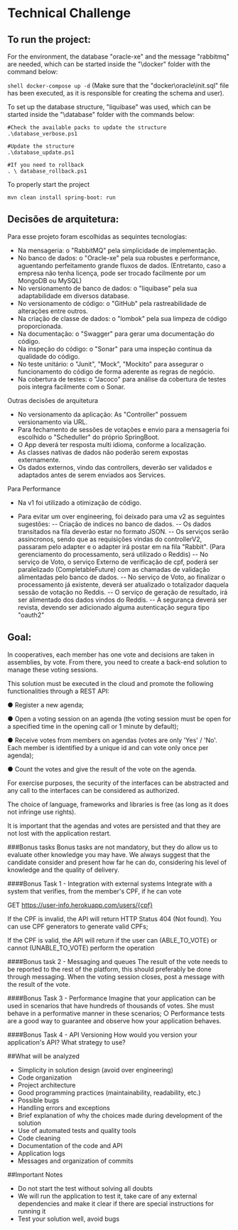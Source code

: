 # Technical Challenge

## To run the project:
For the environment, the database "oracle-xe" and the message "rabbitmq" are needed, which can be started inside the "\docker" folder with the command below:

`` shell
docker-compose up -d
``
(Make sure that the "docker\oracle\init.sql" file has been executed, as it is responsible for creating the schema and user).

To set up the database structure, "liquibase" was used, which can be started inside the "\database" folder with the commands below:

```shell
#Check the available packs to update the structure
.\database_verbose.ps1

#Update the structure
.\database_update.ps1

#If you need to rollback
. \ database_rollback.ps1
```

To properly start the project

```shell
mvn clean install spring-boot: run
```

## Decisões de arquitetura:

Para esse projeto foram escolhidas as sequintes tecnologias:
- Na mensageria: o "RabbitMQ" pela simplicidade de implementação.
- No banco de dados: o "Oracle-xe" pela sua robustes e performance, aguentando perfeitamento grande fluxos de dados. (Entretanto, caso a empresa não tenha licença, pode ser trocado facilmente por um MongoDB ou MySQL)
- No versionamento de banco de dados: o "liquibase" pela sua adaptabilidade em diversos database.
- No versionamento de código: o "GitHub" pela rastreabilidade de alterações entre outros.
- Na criação de classe de dados: o "lombok" pela sua limpeza de código proporcionada.
- Na documentação: o "Swagger" para gerar uma documentação do código.
- Na inspeção do código: o "Sonar" para uma inspeção contínua da qualidade do código.
- No teste unitário: o "Junit", "Mock", "Mockito" para assegurar o funcionamento do código de forma aderente as regras de negócio.
- Na cobertura de testes: o "Jacoco" para análise da cobertura de testes pois integra facilmente com o Sonar.

Outras decisões de arquitetura
- No versionamento da aplicação: As "Controller" possuem versionamento via URL.
- Para fechamento de sessões de votações e envio para a mensageria foi escolhido o "Scheduller" do próprio SpringBoot.
- O App deverá ter resposta multi idioma, conforme a localização.
- As classes nativas de dados não poderão serem expostas externamente.
- Os dados externos, vindo das controllers, deverão ser validados e adaptados antes de serem enviados aos Services.

Para Performance
- Na v1 foi utilizado a otimização de código.

- Para evitar um over engineering, foi deixado para uma v2 as seguintes sugestões:
-- Criação de indices no banco de dados.
-- Os dados transitados na fila deverão estar no formato JSON.
-- Os serviços serão assincronos, sendo que as requisições vindas do controllerV2, passaram pelo adapter e o adapter irá postar em na fila "Rabbit". (Para gerenciamento do processamento, será utilizado o Reddis)
-- No serviço de Voto, o serviço Externo de verificação de cpf, poderá ser paralelizado (CompletableFuture) com as chamadas de validação alimentadas pelo banco de dados.
-- No serviço de Voto, ao finalizar o processamento já existente, deverá ser atualizado o totalizador daquela sessão de votação no Reddis. 
-- O serviço de geração de resultado, irá ser alimentado dos dados vindos do Reddis.
-- A segurança deverá ser revista, devendo ser adicionado alguma autenticação segura tipo "oauth2"

## Goal: 
In cooperatives, each member has one vote and decisions are taken in assemblies, by vote. 
From there, you need to create a back-end solution to manage these voting sessions.

This solution must be executed in the cloud and promote the following functionalities through a REST API:

● Register a new agenda; 

● Open a voting session on an agenda (the voting session must be open for a specified time in the opening call or 1 minute by default); 

● Receive votes from members on agendas (votes are only 'Yes' / 'No'. Each member is identified by a unique id and can vote only once per agenda); 

● Count the votes and give the result of the vote on the agenda.

For exercise purposes, the security of the interfaces can be abstracted and any call to the interfaces can be considered as authorized.

The choice of language, frameworks and libraries is free (as long as it does not infringe use rights).

It is important that the agendas and votes are persisted and that they are not lost with the application restart.

###Bonus tasks
Bonus tasks are not mandatory, but they do allow us to evaluate other knowledge you may have. We always suggest that the candidate consider and present how far he can do, considering his level of knowledge and the quality of delivery.

####Bonus Task 1 - Integration with external systems 
Integrate with a system that verifies, from the member's CPF, if he can vote 

GET https://user-info.herokuapp.com/users/{cpf} 

If the CPF is invalid, the API will return HTTP Status 404 (Not found). You can use CPF generators to generate valid CPFs; 

If the CPF is valid, the API will return if the user can (ABLE_TO_VOTE) or cannot (UNABLE_TO_VOTE) perform the operation

####Bonus task 2 - Messaging and queues
The result of the vote needs to be reported to the rest of the platform, this should preferably be done through messaging. When the voting session closes, post a message with the result of the vote.

####Bonus Task 3 - Performance 
Imagine that your application can be used in scenarios that have hundreds of thousands of votes. She must behave in a performative manner in these scenarios; ○ Performance tests are a good way to guarantee and observe how your application behaves.

####Bonus Task 4 - API Versioning
How would you version your application's API? What strategy to use?

##What will be analyzed
- Simplicity in solution design (avoid over engineering) 
- Code organization 
- Project architecture 
- Good programming practices (maintainability, readability, etc.) 
- Possible bugs 
- Handling errors and exceptions 
- Brief explanation of why the choices made during development of the solution 
- Use of automated tests and quality tools 
- Code cleaning 
- Documentation of the code and API 
- Application logs 
- Messages and organization of commits

##Important Notes
- Do not start the test without solving all doubts 
- We will run the application to test it, take care of any external dependencies and make it clear if there are special instructions for running it 
- Test your solution well, avoid bugs